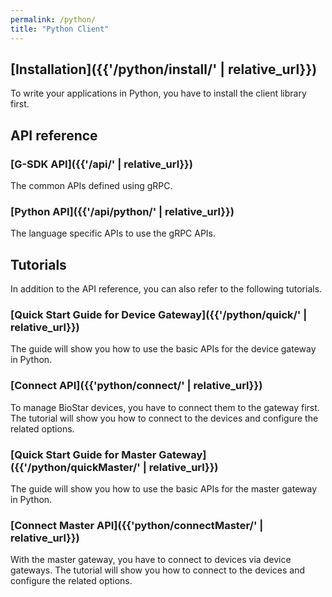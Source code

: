 ```yaml
---
permalink: /python/
title: "Python Client"
---
```


## [Installation]({{'/python/install/' | relative_url}})

To write your applications in Python, you have to install the client library first. 

## API reference

### [G-SDK API]({{'/api/' | relative_url}})

The common APIs defined using gRPC.

### [Python API]({{'/api/python/' | relative_url}})

The language specific APIs to use the gRPC APIs.

## Tutorials

In addition to the API reference, you can also refer to the following tutorials.

### [Quick Start Guide for Device Gateway]({{'/python/quick/' | relative_url}})

The guide will show you how to use the basic APIs for the device gateway in Python. 

### [Connect API]({{'python/connect/' | relative_url}})

To manage BioStar devices, you have to connect them to the gateway first. The tutorial will show you how to connect to the devices and configure the related options. 

### [Quick Start Guide for Master Gateway]({{'/python/quickMaster/' | relative_url}})

The guide will show you how to use the basic APIs for the master gateway in Python. 

### [Connect Master API]({{'python/connectMaster/' | relative_url}})

With the master gateway, you have to connect to devices via device gateways. The tutorial will show you how to connect to the devices and configure the related options. 

